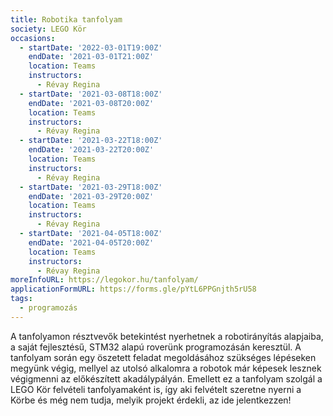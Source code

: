 ```yaml
---
title: Robotika tanfolyam
society: LEGO Kör
occasions:
  - startDate: '2022-03-01T19:00Z'
    endDate: '2021-03-01T21:00Z'
    location: Teams
    instructors:
      - Révay Regina
  - startDate: '2021-03-08T18:00Z'
    endDate: '2021-03-08T20:00Z'
    location: Teams
    instructors:
      - Révay Regina
  - startDate: '2021-03-22T18:00Z'
    endDate: '2021-03-22T20:00Z'
    location: Teams
    instructors:
      - Révay Regina
  - startDate: '2021-03-29T18:00Z'
    endDate: '2021-03-29T20:00Z'
    location: Teams
    instructors:
      - Révay Regina
  - startDate: '2021-04-05T18:00Z'
    endDate: '2021-04-05T20:00Z'
    location: Teams
    instructors:
      - Révay Regina
moreInfoURL: https://legokor.hu/tanfolyam/
applicationFormURL: https://forms.gle/pYtL6PPGnjth5rU58
tags:
  - programozás
---
```

A tanfolyamon résztvevők betekintést nyerhetnek a robotirányítás alapjaiba, a saját fejlesztésű, STM32 alapú roverünk programozásán keresztül. A tanfolyam során egy öszetett feladat megoldásához szükséges lépéseken megyünk végig, mellyel az utolsó alkalomra a robotok már képesek lesznek végigmenni az előkészített akadálypályán. Emellett ez a tanfolyam szolgál a LEGO Kör felvételi tanfolyamaként is, így aki felvételt szeretne nyerni a Körbe és még nem tudja, melyik projekt érdekli, az ide jelentkezzen!
